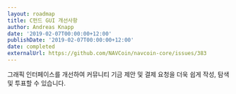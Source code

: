 ```yaml
---
layout: roadmap
title: C펀드 GUI 개선사항
author: Andreas Knapp
date: '2019-02-07T00:00:00+12:00'
publishDate: '2019-02-07T00:00:00+12:00'
date: completed
externalUrl: https://github.com/NAVCoin/navcoin-core/issues/383
---
```


그래픽 인터페이스를 개선하여 커뮤니티 기금 제안 및 결제 요청을 더욱 쉽게 작성, 탐색 및 투표할 수 있습니다.
